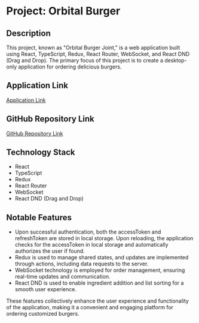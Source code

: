 # Project: Orbital Burger

## Description
This project, known as "Orbital Burger Joint," is a web application built using React, TypeScript, Redux, React Router, WebSocket, and React DND (Drag and Drop). The primary focus of this project is to create a desktop-only application for ordering delicious burgers.

## Application Link
[Application Link](https://react-burger-git-main-lipatovpetr.vercel.app/)

## GitHub Repository Link
[GitHub Repository Link](https://github.com/LipatovPetr/react-burger)

## Technology Stack
- React
- TypeScript
- Redux
- React Router
- WebSocket
- React DND (Drag and Drop)

## Notable Features
- Upon successful authentication, both the accessToken and refreshToken are stored in local storage. Upon reloading, the application checks for the accessToken in local storage and automatically authorizes the user if found.
- Redux is used to manage shared states, and updates are implemented through actions, including data requests to the server.
- WebSocket technology is employed for order management, ensuring real-time updates and communication.
- React DND is used to enable ingredient addition and list sorting for a smooth user experience.

These features collectively enhance the user experience and functionality of the application, making it a convenient and engaging platform for ordering customized burgers.
